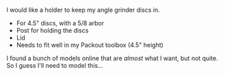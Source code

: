 I would like a holder to keep my angle grinder discs in.
* For 4.5" discs, with a 5/8 arbor
* Post for holding the discs
* Lid
* Needs to fit well in my Packout toolbox (4.5" height)

I found a bunch of models online that are *almost* what I want, but not quite. So I guess I'll need to model this...